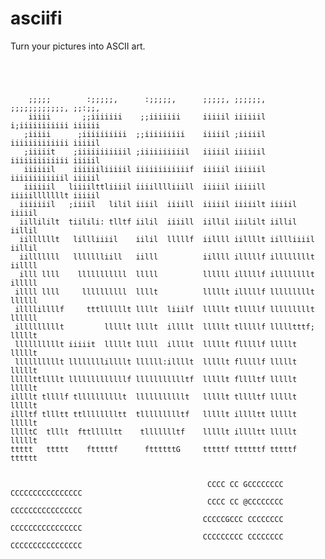 asciifi
=======

Turn your pictures into ASCII art.

<pre><code>



    ;;;;;        :;;;;;,      :;;;;;,      ;;;;;, ;;;;;;, ;;;;;;;;;;;;, ;;:;;,  
    iiiii       ;;iiiiiii    ;;iiiiiii     iiiiil iiiiiil i;iiiiiiiiiii iiiiii  
   ;iiiii      ;iiiiiiiiii  ;;iiiiiiiii    iiiiil ;iiiiil iiiiiiiiiiiii iiiiil  
   ;iiiiit    ;iiiiiiiiiiil ;iiiiiiiiiil   iiiiil iiiiiil iiiiiiiiiiiii iiiiil  
   iiiiiil    iiiiiiliiiiil iiiiiiiiiiiif  iiiiil iiiiiil iiiiiiiiiiiil iiiiil  
   iiiiiil   liiiilttliiiil iiiilllliiill  iiiiil iiiiill iiiiilllllllt iiiiil  
  iiiiiiil   ;iiiil   lilil iiiil  iiiill  iiiiil iiiiilt iiiiil        iiiiil  
  iillililt  tiilili: tlltf iilil  iiiill  iillil iiililt iillil        iillil  
  iillllllt   lillliiiil    iilil  lllllf  iillll iillllt iillliiiil    iillil  
  iilllllll   llllllliill   iilll          iillll illlllf illllllllt    iillll  
  illl llll    lllllllllll  lllll          llllll illlllf illllllllt    illlll  
 illll llll     llllllllll  llllt          lllllt illlllf lllllllllt    llllll  
 illllillllf     tttllllllt llllt  liiilf  lllllt tlllllf lllllllllt    llllll  
 illlllllllt         lllllt llllt  illllt  lllllt tlllllf llllltttf;    lllllt  
 llllllllllt iiiiit  lllllt lllll  illllt  lllllt flllllf lllllt        lllllt  
 llllllllllt llllllllillllt llllll:illllt  lllllt flllllf lllllt        lllllt  
lllllttllllt lllllllllllllf llllllllllltf  lllllt flllltf lllllt        lllllt  
illllt tllllf tllllllllllt  lllllllllllt   lllllt tlllltf lllllt        lllllt  
illltf tllltt ttlllllllltt  tllllllllltf   lllllt illlltt lllllt        lllllt  
lllltC  tlllt  fttllllltt    tllllllltf    lllllt illlltt lllllt        lllllt  
ttttt   ttttt    ftttttf      fttttttG     tttttf ttttttf tttttf        tttttt  


                                            CCCC CC GCCCCCCCC CCCCCCCCCCCCCCCC  
                                            CCCC CC @CCCCCCCC CCCCCCCCCCCCCCCC  
                                           CCCCCGCCC CCCCCCCC CCCCCCCCCCCCCCCC  
                                           CCCCCCCCC CCCCCCCC CCCCCCCCCCCCCCCC  


</code></pre>
